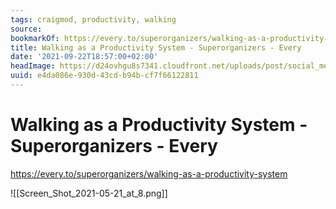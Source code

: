 ```yaml
---
tags: craigmod, productivity, walking
source:
bookmarkOf: https://every.to/superorganizers/walking-as-a-productivity-system
title: Walking as a Productivity System - Superorganizers - Every
date: '2021-09-22T18:57:00+02:00'
headImage: https://d24ovhgu8s7341.cloudfront.net/uploads/post/social_media_image/1784/social-2.png
uuid: e4da086e-930d-43cd-b94b-cf7f66122811
---
```


# Walking as a Productivity System - Superorganizers - Every
https://every.to/superorganizers/walking-as-a-productivity-system

![[Screen_Shot_2021-05-21_at_8.png]]
